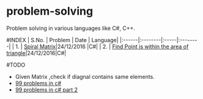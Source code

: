 # problem-solving
Problem solving in various languages like C#, C++.

#INDEX
| S.No. | Problem | Date | Language| 
|:------|:--------|:-----|:--------|
| 1. | [Spiral Matrix](https://github.com/pavithrarani/problem-solving-csharp/blob/master/matrices/matrices/SpiralMatrix.cs)|24/12/2016 |C#|
| 2. | [Find Point is within the area of triangle](https://github.com/pavithrarani/problem-solving-csharp/blob/master/matrices/matrices/FindPoint.cs)|24/12/2016|C#|

#TODO
* Given Matrix ,check if diagnal contains same elements.
* [99 problems in c#](https://github.com/Saragis/99Problems)
* [99 problems in c# part 2](https://github.com/wesdoyle/ninety-nine-c-sharp)





